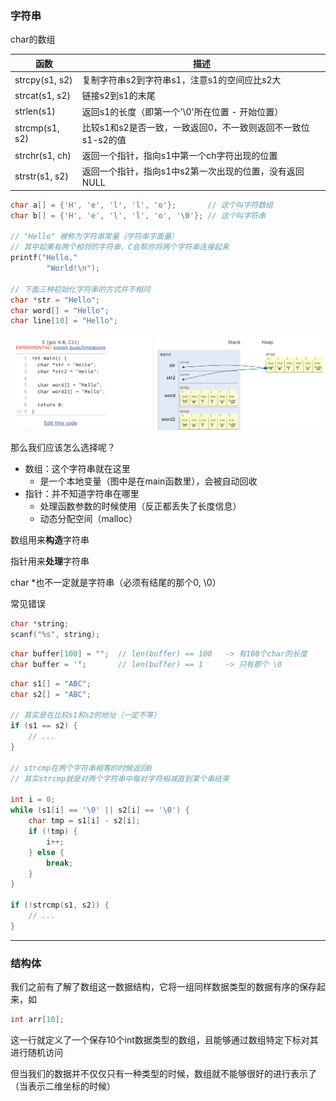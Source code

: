 ### 字符串

char的数组

| 函数           | 描述                                                         |
| -------------- | ------------------------------------------------------------ |
| strcpy(s1, s2) | 复制字符串s2到字符串s1，注意s1的空间应比s2大                 |
| strcat(s1, s2) | 链接s2到s1的末尾                                             |
| strlen(s1)     | 返回s1的长度（即第一个'\0'所在位置 - 开始位置）              |
| strcmp(s1, s2) | 比较s1和s2是否一致，一致返回0，不一致则返回不一致位s1-s2的值 |
| strchr(s1, ch) | 返回一个指针，指向s1中第一个ch字符出现的位置                 |
| strstr(s1, s2) | 返回一个指针，指向s1中s2第一次出现的位置，没有返回NULL       |



```c
char a[] = {'H', 'e', 'l', 'l', 'o'};		// 这个叫字符数组
char b[] = {'H', 'e', 'l', 'l', 'o', '\0'}; // 这个叫字符串

// "Hello" 被称为字符串常量（字符串字面量）
// 其中如果有两个相邻的字符串，C会帮你将两个字符串连接起来
printf("Hello,"
      	"World!\n");

// 下面三种初始化字符串的方式并不相同
char *str = "Hello";
char word[] = "Hello";
char line[10] = "Hello";

```

![image-20181210105659425](字符串和struct结构体.assets/image-20181210105659425-4410619.png)



那么我们应该怎么选择呢？

- 数组：这个字符串就在这里
  - 是一个本地变量（图中是在main函数里），会被自动回收
- 指针：并不知道字符串在哪里
  - 处理函数参数的时候使用（反正都丢失了长度信息）
  - 动态分配空间（malloc）

数组用来**构造**字符串

指针用来**处理**字符串

char *也不一定就是字符串（必须有结尾的那个0, \0）



常见错误

```c
char *string;
scanf("%s", string);
```

```c 
char buffer[100] = "";	// len(buffer) == 100	-> 有100个char的长度
char buffer = '';		// len(buffer) == 1		-> 只有那个 \0
```

```c
char s1[] = "ABC";
char s2[] = "ABC";

// 其实是在比较s1和s2的地址（一定不等）
if (s1 == s2) {
    // ...
}

// strcmp在两个字符串相等的时候返回0
// 其实strcmp就是对两个字符串中每对字符相减直到某个串结束

int i = 0;
while (s1[i] == '\0' || s2[i] == '\0') {
    char tmp = s1[i] - s2[i];
    if (!tmp) {
        i++;
    } else {
        break;
    }
}

if (!strcmp(s1, s2)) {
    // ...
}
```





------

### 结构体

我们之前有了解了数组这一数据结构，它将一组同样数据类型的数据有序的保存起来，如

```c
int arr[10];
```

这一行就定义了一个保存10个int数据类型的数组，且能够通过数组特定下标对其进行随机访问

但当我们的数据并不仅仅只有一种类型的时候，数组就不能够很好的进行表示了（当表示二维坐标的时候）
